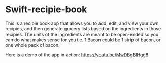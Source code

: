 # Swift-recipie-book

This is a recipie book app that allows you to add, edit, and view your own recipies, and then generate grocery lists based on the ingredients in those recipies.
The units of the ingredients are meant to be open-ended so you can do what makes sense for you i.e. 1 Bacon could be 1 strip of bacon, or one whole pack of bacon.

Here is a demo of the app in action: https://youtu.be/MwDBgBIHgg8
